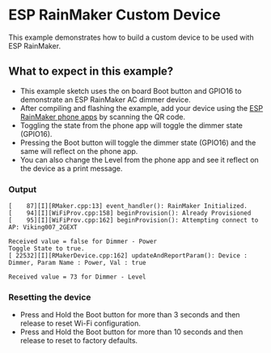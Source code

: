 # ESP RainMaker Custom Device

This example demonstrates how to build a custom device to be used with ESP RainMaker. 

## What to expect in this example?

- This example sketch uses the on board Boot button and GPIO16 to demonstrate an ESP RainMaker AC dimmer device.
- After compiling and flashing the example, add your device using the [ESP RainMaker phone apps](https://rainmaker.espressif.com/docs/quick-links.html#phone-apps) by scanning the QR code.
- Toggling the state from the phone app will toggle the dimmer state (GPIO16).
- Pressing the Boot button will toggle the dimmer state (GPIO16) and the same will reflect on the phone app.
- You can also change the Level from the phone app and see it reflect on the device as a print message.

### Output

```
[    87][I][RMaker.cpp:13] event_handler(): RainMaker Initialized.
[    94][I][WiFiProv.cpp:158] beginProvision(): Already Provisioned
[    95][I][WiFiProv.cpp:162] beginProvision(): Attempting connect to AP: Viking007_2GEXT

Received value = false for Dimmer - Power
Toggle State to true.
[ 22532][I][RMakerDevice.cpp:162] updateAndReportParam(): Device : Dimmer, Param Name : Power, Val : true

Received value = 73 for Dimmer - Level
```

### Resetting the device
- Press and Hold the Boot button for more than 3 seconds and then release to reset Wi-Fi configuration.
- Press and Hold the Boot button for more than 10 seconds and then release to reset to factory defaults.
